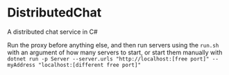 # DistributedChat
A distributed chat service in C#


Run the proxy before anything else, and then run servers
using the `run.sh` with an argument of how many servers to
start, or start them manually with `dotnet run -p Server --server.urls "http://localhost:[free port]" --myAddress "localhost:[different free port]"`
